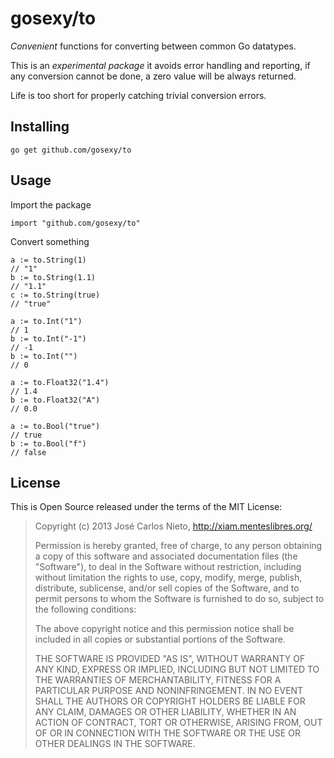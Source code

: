 # gosexy/to

*Convenient* functions for converting between common Go datatypes.

This is an *experimental package* it avoids error handling and reporting, if
any conversion cannot be done, a zero value will be always returned.

Life is too short for properly catching trivial conversion errors.

## Installing

```
go get github.com/gosexy/to
```

## Usage

Import the package

```
import "github.com/gosexy/to"
```

Convert something

```
a := to.String(1)
// "1"
b := to.String(1.1)
// "1.1"
c := to.String(true)
// "true"

a := to.Int("1")
// 1
b := to.Int("-1")
// -1
b := to.Int("")
// 0

a := to.Float32("1.4")
// 1.4
b := to.Float32("A")
// 0.0

a := to.Bool("true")
// true
b := to.Bool("f")
// false
```

## License

This is Open Source released under the terms of the MIT License:

> Copyright (c) 2013 José Carlos Nieto, http://xiam.menteslibres.org/
>
> Permission is hereby granted, free of charge, to any person obtaining
> a copy of this software and associated documentation files (the
> "Software"), to deal in the Software without restriction, including
> without limitation the rights to use, copy, modify, merge, publish,
> distribute, sublicense, and/or sell copies of the Software, and to
> permit persons to whom the Software is furnished to do so, subject to
> the following conditions:
>
> The above copyright notice and this permission notice shall be
> included in all copies or substantial portions of the Software.
>
> THE SOFTWARE IS PROVIDED "AS IS", WITHOUT WARRANTY OF ANY KIND,
> EXPRESS OR IMPLIED, INCLUDING BUT NOT LIMITED TO THE WARRANTIES OF
> MERCHANTABILITY, FITNESS FOR A PARTICULAR PURPOSE AND
> NONINFRINGEMENT. IN NO EVENT SHALL THE AUTHORS OR COPYRIGHT HOLDERS BE
> LIABLE FOR ANY CLAIM, DAMAGES OR OTHER LIABILITY, WHETHER IN AN ACTION
> OF CONTRACT, TORT OR OTHERWISE, ARISING FROM, OUT OF OR IN CONNECTION
> WITH THE SOFTWARE OR THE USE OR OTHER DEALINGS IN THE SOFTWARE.
